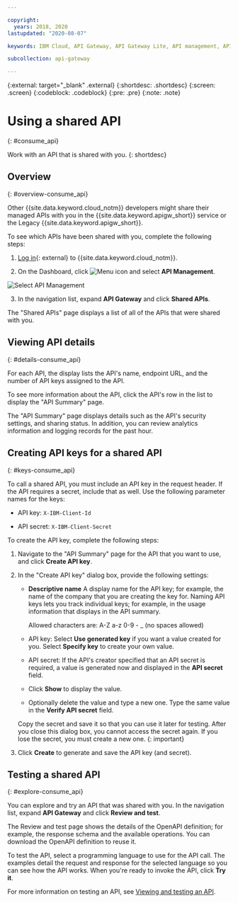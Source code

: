 ```yaml
---

copyright:
  years: 2018, 2020
lastupdated: "2020-08-07"

keywords: IBM Cloud, API Gateway, API Gateway Lite, API management, API, manage, share, gateway, Cloud Foundry, App Connect, Cloud Functions, consume, key, explore

subcollection: api-gateway

---
```



{:external: target="_blank" .external} 
{:shortdesc: .shortdesc}
{:screen: .screen}
{:codeblock: .codeblock}
{:pre: .pre}
{:note: .note}

# Using a shared API
{: #consume_api}

Work with an API that is shared with you.
{: shortdesc}

## Overview
{: #overview-consume_api}

Other {{site.data.keyword.cloud_notm}} developers might share their managed APIs with you in the {{site.data.keyword.apigw_short}} service or the Legacy {{site.data.keyword.apigw_short}}. 

To see which APIs have been shared with you, complete the following steps:

1. [Log in](https://cloud.ibm.com/login/){: external} to {{site.data.keyword.cloud_notm}}.
  
2. On the Dashboard, click ![Menu icon](images/icon_cloud_menu.png "Menu icon") and select **API Management**.

  ![Select API Management](images/select_api_mgt.png "Select API Management")
  
3. In the navigation list, expand **API Gateway** and click **Shared APIs**.

The "Shared APIs" page displays a list of all of the APIs that were shared with you.


## Viewing API details
{: #details-consume_api}

For each API, the display lists the API's name, endpoint URL, and the number of API keys assigned to the API.

To see more information about the API, click the API's row in the list to display the "API Summary" page.

The "API Summary" page displays details such as the API's security settings, and sharing status. In addition, you can review analytics information and logging records for the past hour.


## Creating API keys for a shared API
{: #keys-consume_api}

To call a shared API, you must include an API key in the request header. If the API requires a secret, include that as well. Use the following parameter names for the keys:

- API key: `X-IBM-Client-Id`

- API secret: `X-IBM-Client-Secret`

To create the API key, complete the following steps:

1. Navigate to the "API Summary" page for the API that you want to use, and click **Create API key**.

2. In the "Create API key" dialog box, provide the following settings:

   - **Descriptive name** A display name for the API key; for example, the name of the company that you are creating the key for. Naming API keys lets you track individual keys; for example, in the usage information that displays in the API summary. 

     Allowed characters are: A-Z a-z 0-9 - _ (no spaces allowed)

    - API key: Select **Use generated key** if you want a value created for you. Select **Specify key** to create your own value.

    - API secret: If the API's creator specified that an API secret is required, a value is generated now and displayed in the **API secret** field. 

     * Click **Show** to display the value.

     * Optionally delete the value and type a new one. Type the same value in the **Verify API secret** field.

    Copy the secret and save it so that you can use it later for testing. After you close this dialog box, you cannot access the secret again. If you lose the secret, you must create a new one.
{: important}

3. Click **Create** to generate and save the API key (and secret).


## Testing a shared API
{: #explore-consume_api}

You can explore and try an API that was shared with you. In the navigation list, expand **API Gateway** and click **Review and test**.

The Review and test page shows the details of the OpenAPI definition; for example, the response schema and the available operations. You can download the OpenAPI definition to reuse it.

To test the API, select a programming language to use for the API call. The examples detail the request and response for the selected language so you can see how the API works. When you're ready to invoke the API, click **Try it**.

For more information on testing an API, see [Viewing and testing an API](/docs/api-gateway?topic=api-gateway-test_api). 
